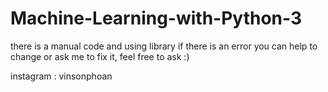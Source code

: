 # Machine-Learning-with-Python-3

there is a manual code and using library
if there is an error you can help to change or ask me to fix it, feel free to ask :)

instagram : vinsonphoan

